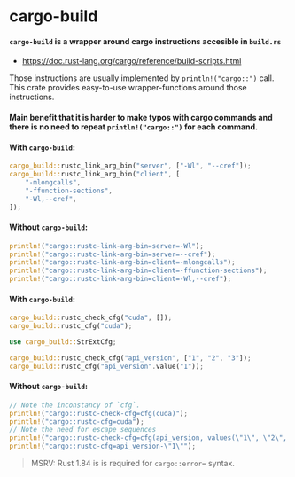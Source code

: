 # cargo-build

#### `cargo-build` is a wrapper around cargo instructions accesible in `build.rs`

- <https://doc.rust-lang.org/cargo/reference/build-scripts.html>

Those instructions are usually implemented by `println!("cargo::")` call. This crate
provides easy-to-use wrapper-functions around those instructions.
 
#### Main benefit that it is harder to make typos with cargo commands and there is no need to repeat `println!("cargo::")` for each command.

#### With `cargo-build`:
```rust
cargo_build::rustc_link_arg_bin("server", ["-Wl", "--cref"]);
cargo_build::rustc_link_arg_bin("client", [
    "-mlongcalls",
    "-ffunction-sections",
    "-Wl,--cref",
]);
```
#### Without `cargo-build`:
```rust
println!("cargo::rustc-link-arg-bin=server=-Wl");
println!("cargo::rustc-link-arg-bin=server=--cref");
println!("cargo::rustc-link-arg-bin=client=-mlongcalls");
println!("cargo::rustc-link-arg-bin=client=-ffunction-sections");
println!("cargo::rustc-link-arg-bin=client=-Wl,--cref");
```

#### With `cargo-build`:
```rust
cargo_build::rustc_check_cfg("cuda", []);
cargo_build::rustc_cfg("cuda");

use cargo_build::StrExtCfg;

cargo_build::rustc_check_cfg("api_version", ["1", "2", "3"]);
cargo_build::rustc_cfg("api_version".value("1"));
```
#### Without `cargo-build`:
```rust
// Note the inconstancy of `cfg`.
println!("cargo::rustc-check-cfg=cfg(cuda)");
println!("cargo::rustc-cfg=cuda");
// Note the need for escape sequences
println!("cargo::rustc-check-cfg=cfg(api_version, values(\"1\", \"2\", \"3\"))");
println!("cargo::rustc-cfg=api_version-\"1\"");
```

> MSRV: Rust 1.84 is is required for `cargo::error=` syntax.
